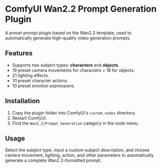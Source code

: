 # ComfyUI Wan2.2 Prompt Generation Plugin

A preset prompt plugin based on the Wan2.2 template, used to automatically generate high-quality video generation prompts.

## Features

- Supports two subject types: **characters** and **objects**.
- 19 preset camera movements for characters + 18 for objects.
- 21 lighting effects.
- 31 preset character actions.
- 10 preset emotion expressions.

## Installation

1. Copy the plugin folder into ComfyUI's `custom_nodes` directory.
2. Restart ComfyUI.
3. Find the `Wan2.2/Prompt Generation` category in the node menu.

## Usage

Select the subject type, input a custom subject description, and choose camera movement, lighting, action, and other parameters to automatically generate a complete Wan2.2-formatted prompt.
